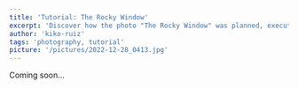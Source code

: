```yaml
---
title: 'Tutorial: The Rocky Window'
excerpt: 'Discover how the photo "The Rocky Window" was planned, executed, and edited.'
author: 'kiko-ruiz'
tags: 'photography, tutorial'
picture: '/pictures/2022-12-28_0413.jpg'
---
```


Coming soon...
